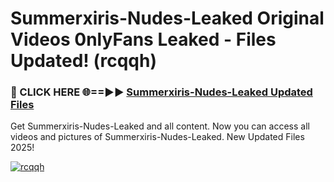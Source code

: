 # Summerxiris-Nudes-Leaked Original Videos 0nlyFans Leaked - Files Updated! (rcqqh)

<h3>🔴 CLICK HERE 🌐==►► <a href="https://tinyurl.com/yc6ubb5a" rel="nofollow">Summerxiris-Nudes-Leaked Updated Files</a></h3>

Get Summerxiris-Nudes-Leaked and all content. Now you can access all videos and pictures of Summerxiris-Nudes-Leaked. New Updated Files 2025!

[![rcqqh](https://i.imgur.com/7eu0CRL.gif)](https://tinyurl.com/yc6ubb5a)

